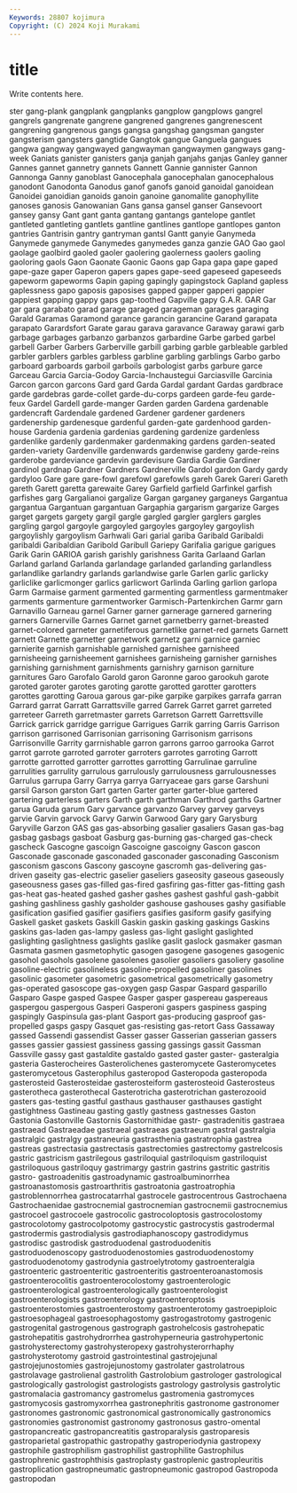 ```yaml
---
Keywords: 28807 kojimura
Copyright: (C) 2024 Koji Murakami
---
```


# title

Write contents here.



ster gang-plank gangplank
gangplanks gangplow gangplows gangrel gangrels gangrenate gangrene gangrened gangrenes gangrenescent
gangrening gangrenous gangs gangsa gangshag gangsman gangster gangsterism gangsters gangtide
Gangtok gangue Ganguela gangues gangwa gangway gangwayed gangwayman gangwaymen gangways
gang-week Ganiats ganister ganisters ganja ganjah ganjahs ganjas Ganley ganner
Gannes gannet gannetry gannets Gannett Gannie gannister Gannon Gannonga Ganny
ganoblast Ganocephala ganocephalan ganocephalous ganodont Ganodonta Ganodus ganof ganofs ganoid
ganoidal ganoidean Ganoidei ganoidian ganoids ganoin ganoine ganomalite ganophyllite ganoses
ganosis Ganowanian Gans gansa gansel ganser Gansevoort gansey gansy Gant
gant ganta gantang gantangs gantelope gantlet gantleted gantleting gantlets gantline
gantlines gantlope gantlopes ganton gantries Gantrisin gantry gantryman gantsl Gantt
ganyie Ganymeda Ganymede ganymede Ganymedes ganymedes ganza ganzie GAO Gao
gaol gaolage gaolbird gaoled gaoler gaolering gaolerness gaolers gaoling gaoloring
gaols Gaon Gaonate Gaonic Gaons gap Gapa gapa gape gaped
gape-gaze gaper Gaperon gapers gapes gape-seed gapeseed gapeseeds gapeworm gapeworms
Gapin gaping gapingly gapingstock Gapland gapless gaplessness gapo gaposis gaposises
gapped gapper gapperi gappier gappiest gapping gappy gaps gap-toothed Gapville
gapy G.A.R. GAR Gar gar gara garabato garad garage garaged
garageman garages garaging Garald Garamas Garamond garance garancin garancine Garand
garapata garapato Garardsfort Garate garau garava garavance Garaway garawi garb
garbage garbages garbanzo garbanzos garbardine Garbe garbed garbel garbell Garber
Garbers Garberville garbill garbing garble garbleable garbled garbler garblers garbles
garbless garbline garbling garblings Garbo garbo garboard garboards garboil garboils
garbologist garbs garbure garce Garceau Garcia Garcia-Godoy Garcia-Inchaustegui Garciasville Garcinia
Garcon garcon garcons Gard gard Garda Gardal gardant Gardas gardbrace
garde gardebras garde-collet garde-du-corps gardeen garde-feu garde-feux Gardel Gardell garde-manger
Garden garden Gardena gardenable gardencraft Gardendale gardened Gardener gardener gardeners
gardenership gardenesque gardenful garden-gate gardenhood garden-house Gardenia gardenia gardenias gardening
gardenize gardenless gardenlike gardenly gardenmaker gardenmaking gardens garden-seated garden-variety Gardenville
gardenwards gardenwise gardeny garde-reins garderobe gardeviance gardevin gardevisure Gardia Gardie
Gardiner gardinol gardnap Gardner Gardners Gardnerville Gardol gardon Gardy gardy
gardyloo Gare gare gare-fowl garefowl garefowls gareh Garek Gareri Gareth
gareth Garett garetta garewaite Garey Garfield garfield Garfinkel garfish garfishes
garg Gargalianoi gargalize Gargan garganey garganeys Gargantua gargantua Gargantuan gargantuan
Gargaphia gargarism gargarize Garges garget gargets gargety gargil gargle gargled
gargler garglers gargles gargling gargol gargoyle gargoyled gargoyles gargoyley gargoylish
gargoylishly gargoylism Garhwali Gari garial gariba Garibald Garibaldi garibaldi Garibaldian
Garibold Garibull Gariepy Garifalia garigue garigues Garik Garin GARIOA garish
garishly garishness Garita Garlaand Garlan Garland garland Garlanda garlandage garlanded
garlanding garlandless garlandlike garlandry garlands garlandwise garle Garlen garlic garlicky
garliclike garlicmonger garlics garlicwort Garlinda Garling garlion garlopa Garm Garmaise
garment garmented garmenting garmentless garmentmaker garments garmenture garmentworker Garmisch-Partenkirchen Garmr
garn Garnavillo Garneau garnel Garner garner garnerage garnered garnering garners
Garnerville Garnes Garnet garnet garnetberry garnet-breasted garnet-colored garneter garnetiferous garnetlike
garnet-red garnets Garnett garnett Garnette garnetter garnetwork garnetz garni garnice
garniec garnierite garnish garnishable garnished garnishee garnisheed garnisheeing garnisheement garnishees
garnisheing garnisher garnishes garnishing garnishment garnishments garnishry garnison garniture garnitures
Garo Garofalo Garold garon Garonne garoo garookuh garote garoted garoter
garotes garoting garotte garotted garotter garotters garottes garotting Garoua garous
gar-pike garpike garpikes garrafa garran Garrard garrat Garratt Garrattsville garred
Garrek Garret garret garreted garreteer Garreth garretmaster garrets Garretson Garrett
Garrettsville Garrick garrick garridge garrigue Garrigues Garrik garring Garris Garrison
garrison garrisoned Garrisonian garrisoning Garrisonism garrisons Garrisonville Garrity garrnishable garron
garrons garroo garrooka Garrot garrot garrote garroted garroter garroters garrotes
garroting Garrott garrotte garrotted garrotter garrottes garrotting Garrulinae garruline garrulities
garrulity garrulous garrulously garrulousness garrulousnesses Garrulus garrupa Garry Garrya garrya
Garryaceae gars garse Garshuni garsil Garson garston Gart garten Garter
garter garter-blue gartered gartering garterless garters Garth garth garthman Garthrod
garths Gartner garua Garuda garum Garv garvance garvanzo Garvey garvey
garveys garvie Garvin garvock Garvy Garwin Garwood Gary gary Garysburg
Garyville Garzon GAS gas gas-absorbing gasalier gasaliers Gasan gas-bag gasbag
gasbags gasboat Gasburg gas-burning gas-charged gas-check gascheck Gascogne gascoign Gascoigne
gascoigny Gascon gascon Gasconade gasconade gasconaded gasconader gasconading Gasconism gasconism
gascons Gascony gascoyne gascromh gas-delivering gas-driven gaseity gas-electric gaselier gaseliers
gaseosity gaseous gaseously gaseousness gases gas-filled gas-fired gasfiring gas-fitter gas-fitting
gash gas-heat gas-heated gashed gasher gashes gashest gashful gash-gabbit gashing
gashliness gashly gasholder gashouse gashouses gashy gasifiable gasification gasified gasifier
gasifiers gasifies gasiform gasify gasifying Gaskell gasket gaskets Gaskill Gaskin
gaskin gasking gaskings Gaskins gaskins gas-laden gas-lampy gasless gas-light gaslight
gaslighted gaslighting gaslightness gaslights gaslike gaslit gaslock gasmaker gasman Gasmata
gasmen gasmetophytic gasogen gasogene gasogenes gasogenic gasohol gasohols gasolene gasolenes
gasolier gasoliers gasoliery gasoline gasoline-electric gasolineless gasoline-propelled gasoliner gasolines gasolinic
gasometer gasometric gasometrical gasometrically gasometry gas-operated gasoscope gas-oxygen gasp Gaspar
Gaspard gasparillo Gasparo Gaspe gasped Gaspee Gasper gasper gaspereau gaspereaus
gaspergou gaspergous Gasperi Gasperoni gaspers gaspiness gasping gaspingly Gaspinsula gas-plant
Gasport gas-producing gasproof gas-propelled gasps gaspy Gasquet gas-resisting gas-retort Gass
Gassaway gassed Gassendi gassendist Gasser gasser Gasserian gasserian gassers gasses
gassier gassiest gassiness gassing gassings gassit Gassman Gassville gassy gast
gastaldite gastaldo gasted gaster gaster- gasteralgia gasteria Gasterocheires Gasterolichenes gasteromycete
Gasteromycetes gasteromycetous Gasterophilus gasteropod Gasteropoda gasteropoda gasterosteid Gasterosteidae gasterosteiform gasterosteoid
Gasterosteus gasterotheca gasterothecal Gasterotricha gasterotrichan gasterozooid gasters gas-testing gastful gasthaus
gasthauser gasthauses gastight gastightness Gastineau gasting gastly gastness gastnesses Gaston
Gastonia Gastonville Gastornis Gastornithidae gastr- gastradenitis gastraea gastraead Gastraeadae gastraeal
gastraeas gastraeum gastral gastralgia gastralgic gastralgy gastraneuria gastrasthenia gastratrophia gastrea
gastreas gastrectasia gastrectasis gastrectomies gastrectomy gastrelcosis gastric gastricism gastrilegous gastriloquial
gastriloquism gastriloquist gastriloquous gastriloquy gastrimargy gastrin gastrins gastritic gastritis gastro-
gastroadenitis gastroadynamic gastroalbuminorrhea gastroanastomosis gastroarthritis gastroatonia gastroatrophia gastroblennorrhea gastrocatarrhal gastrocele
gastrocentrous Gastrochaena Gastrochaenidae gastrocnemial gastrocnemian gastrocnemii gastrocnemius gastrocoel gastrocoele gastrocolic
gastrocoloptosis gastrocolostomy gastrocolotomy gastrocolpotomy gastrocystic gastrocystis gastrodermal gastrodermis gastrodialysis gastrodiaphanoscopy
gastrodidymus gastrodisc gastrodisk gastroduodenal gastroduodenitis gastroduodenoscopy gastroduodenostomies gastroduodenostomy gastroduodenotomy gastrodynia
gastroelytrotomy gastroenteralgia gastroenteric gastroenteritic gastroenteritis gastroenteroanastomosis gastroenterocolitis gastroenterocolostomy gastroenterologic gastroenterological
gastroenterologically gastroenterologist gastroenterologists gastroenterology gastroenteroptosis gastroenterostomies gastroenterostomy gastroenterotomy gastroepiploic gastroesophageal
gastroesophagostomy gastrogastrotomy gastrogenic gastrogenital gastrogenous gastrograph gastrohelcosis gastrohepatic gastrohepatitis gastrohydrorrhea
gastrohyperneuria gastrohypertonic gastrohysterectomy gastrohysteropexy gastrohysterorrhaphy gastrohysterotomy gastroid gastrointestinal gastrojejunal gastrojejunostomies
gastrojejunostomy gastrolater gastrolatrous gastrolavage gastrolienal gastrolith Gastrolobium gastrologer gastrological gastrologically
gastrologist gastrologists gastrology gastrolysis gastrolytic gastromalacia gastromancy gastromelus gastromenia gastromyces
gastromycosis gastromyxorrhea gastronephritis gastronome gastronomer gastronomes gastronomic gastronomical gastronomically gastronomics
gastronomies gastronomist gastronomy gastronosus gastro-omental gastropancreatic gastropancreatitis gastroparalysis gastroparesis gastroparietal
gastropathic gastropathy gastroperiodynia gastropexy gastrophile gastrophilism gastrophilist gastrophilite Gastrophilus gastrophrenic
gastrophthisis gastroplasty gastroplenic gastropleuritis gastroplication gastropneumatic gastropneumonic gastropod Gastropoda gastropodan
